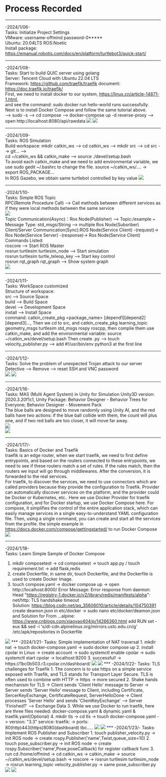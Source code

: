 # Process Recorded     
***
-2024/1/06-     
Tasks: Initialize Project Settings   
VMware: username-offmind password-0*****              
Ubuntu: 20.04LTS ROS:Noetic         
Install package: https://emanual.robotis.com/docs/en/platform/turtlebot3/quick-start/      
***
-2024/1/08-    
Tasks: Start to build QUIC server using golang        
Server: Tencent Cloud with Ubuntu 22.04 LTS      
Framework: https://github.com/traefik/traefik document: https://doc.traefik.io/traefik/      
First, we need to install docker to our system, https://linux.cn/article-14871-1.html,      
and see the command: sudo docker run hello-world runs successfully.       
Next is to install Docker Compose and follow the same tutorial above.     
--> sudo -s --> cd compose --> docker-compose up -d reverse-proxy --> open http://localhost:8080/api/rawdata
<img src="https://github.com/0FFMIND/TurtleBot/blob/master/20240108_DockerCompose.png">
<img src="https://github.com/0FFMIND/TurtleBot/blob/master/20240108_ReverseProxy.webp"> 
***    
-2024/1/09-    
Tasks: ROS Simulation      
Build workspace: mkdir catkin_ws --> cd catkin_ws --> mkdir src --> cd src --> git... -->          
cd ~/catkin_ws && catkin_make --> source ./devel/setup.bash         
To avoid each catkin_make and we need to add environmental variable, we use sudo gedit ~/.bashrc to change the file. source ~/catkin_ws/.... -> export ROS_PACKAGE...         
In ROS Gazebo, we obtain same turtlebot controlled by key value
<img src="https://github.com/0FFMIND/TurtleBot/blob/master/20240109_ROSGazebo.jpg">          
***
-2024/1/10-        
Tasks: Simple ROS Topic       
RPC(Remote Procedure Call) --> Call methods between different services as if they were local methods between the same service       
<img src="https://github.com/0FFMIND/TurtleBot/blob/master/20240110_RPCDetails.jpg">          
Topic Communication(Async)：Ros Node(Publisher) --> Topic:/example + Message Type: std_msgs/String --> multiple Ros Node(Subsriber)       
Client/Server Communication(Sync):ROS Node(Service Client) -(request)-> Ros Node(Service Server) -(response)-> Ros Node(Service Client)        
Commands Listed:      
roscore --> Start ROS Master      
rosrun turtlesim turtlesim_node --> Start simulation      
rosrun turtlesim turtle_teleop_key --> Start key control      
rosrun rqt_graph rqt_graph --> Show system graph       
<img src="https://github.com/0FFMIND/TurtleBot/blob/master/20240110_ROSTopic.png">     
***           
-2024/1/11-        
Tasks: WorkSpace customized     
Structure of workspace:    
src --> Source Space      
build --> Build Space     
devel --> Development Space    
install --> Install Space     
command: catkin_create_pkg <package_name> [depend1][depend2][depend3]..., Then we cd to src, and catkin_create_pkg learning_topic geometry_msgs turtlesim std_msgs rospy roscpp, then complie them use catkin_make, and add the environmental variable: source ~/catkin_ws/devel/setup.bash
Then create .py --> touch velocity_publisher.py --> add #!/usr/bin/env python3 at the first line
***        
-2024/1/12-     
Tasks: Solve the problem of unexpected Trojan attack to our server      
Detective --> Remove --> reset SSH and VNC password     
<img src="https://github.com/0FFMIND/TurtleBot/blob/master/20240112_Trojan.png"> 
<img src="https://github.com/0FFMIND/TurtleBot/blob/master/20240112_Remove.png"> 
***           
-2024/1/16-      
Tasks: MAS (Multi Agent System) in Unity for Simulation
Unity3D version: 2020.3.20f1c1, Unity Package: Behavior Designer - Behavior Trees for Everyone; Behavior Designer - Movement Pack        
The blue balls are designed to move randomly using Unity AI, and the red balls have two actions: if the blue ball collide with them, the count will plus one, and if two red balls are too closer, it will move far away.     
<img src="https://github.com/0FFMIND/TurtleBot/blob/master/20240116_AgenntB.png">  
<img src="https://github.com/0FFMIND/TurtleBot/blob/master/20240116_MAS.png"> 
***            
-2024/1/17/-      
Tasks: Basics of Docker and Traefik      
traefik is an edge router, when we start traefik, we need to first define entrypoints,  and based on the routers connected to these entrypoints, we need to see if these routers match a set of rules. If the rules match, then the routers we input will go through middlewares. After the conversion, it is forwarded to the real services.      
For traefik, to discover the services, we need to use connectors which are called providers because they provide the configuration to Traefik. Provider can automatically discover services on the platform, and the provider could be Docker or Kubernetes, etc.. Here we use Docker Provider for traefik configuration, and for Docker startup, we use Docker Compose here. For compose, it simplifies the control of the entire application stack, which can easily manage services in a single easy-to-understand YAML configuration file. Then, using a single command, you can create and start all the services from the profile. the simple example in https://docs.docker.com/compose/gettingstarted/ to run Docker Compose         
<img src="https://github.com/0FFMIND/TurtleBot/blob/master/20240117_traefik.png"> 
***         
-2024/1/18-       
Tasks: Learn Simple Sample of Docker Compose    
1. mkdir composetest -> cd composetest -> touch app.py / touch requirement.txt -> add flask,redis     
2. create Dockerfile, in same dir, touch Dockerfile, and the Dockerfile is used to create Docker Image.       
3. touch compose.yaml -> docker compose up -> open http://localhost:8000/
Error Message: Error response from daemon: Head "https://registry-1.docker.io/v2/library/redis/manifests/alpha": net/http: TLS handshake timeout    
Solution: https://blog.csdn.net/qq_35606010/article/details/104750391 create deamon.json in etc/docker  -> sudo nano etc/docker/deamon.json and Solution for From ...alpine: https://www.cnblogs.com/xiaoyao404/p/14266360.html add RUN set -eux && sed -i 's/dl-cdn.alpinelinux.org/mirrors.ustc.edu.cn/g' /etc/apk/repositories in Dockerfile      
<img src="https://github.com/0FFMIND/TurtleBot/blob/master/20240118_DockerCompose.png">
***            
-2024/1/21-       
Tasks: Simple implementation of NAT traversal     
1. mkdir nat -> touch docker-compose.yaml -> sudo docker compose up       
2. install cpolar in Linux -> create account -> sudo systemctl enable cpolar -> sudo systemctl start cpolar -> localhost:9200        
3. successful! -> https://1bc0b503.r3.cpolar.cn/dashboard/       
<img src="https://github.com/0FFMIND/TurtleBot/blob/master/20240121_DockerCommand.png">        
<img src="https://github.com/0FFMIND/TurtleBot/blob/master/20240121_nattraversal.png">
***            
-2024/1/22-     
Tasks: TLS challenges for Traefik       
1. The concern is to use https on a simple service exposed with Traefik, and TLS stands for Transport Layer Secure. TLS is often used to combine with HTTP -> https -> more secured       
2. Shake hands mechanism for TLS -> Client sends 'Client Hello' message to Server -> Server sends 'Server Hello' message to Client, including Certificate, SercerKeyExchange, CertificateRequest, ServerHelloDone -> Client processes 'Server Hello' and sends 'ClientKeyExchange' --> Server 'Finished?' --> Exchange Data       
3. While we use Docker to run traefik, here are three files needed: docker-compose.yaml & dynamic.yaml & traefik.yaml(Optional)         
4. mkdir tls -> cd tls -> touch docker-compose.yaml -> version: "3.3" service: traefik: -> ports: 80(http)443(https)8080(dashboard) tbc.....         
<img src="https://github.com/0FFMIND/TurtleBot/blob/master/20240122_StaticYaml.png"> 
<img src="https://github.com/0FFMIND/TurtleBot/blob/master/20240122_TraefikOperation.png"> 
***            
-2024/1/23/-       
Tasks: Implement ROS Publisher and Subscriber     
1. touch publisher_velocity.py -> init ROS node -> create rospy.Publisher('name',Twist,queue_size=10)       
2. touch pose_subscriber.py -> init ROS node -> create rospy.Subscriber('name',Pose,poseCallback) for register callback func         
3. run cd /home/offmind -> cd catkin_ws -> catkin_make -> source ~/catkin_ws/devel/setup.bash -> roscore ->  rosrun turtlesim turtlesim_node -> rosrun learning_topic velocity_publisher.py -> same pose_subscriber.py        
<img src="https://github.com/0FFMIND/TurtleBot/blob/master/20240123_Publisher&Subscriber.png"> 
<img src="https://github.com/0FFMIND/TurtleBot/blob/master/20240123_Simulation.png"> 